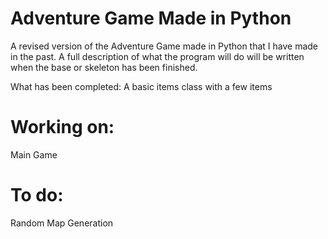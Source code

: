 # Adventure Game Made in Python
A revised version of the Adventure Game made in Python that I have made in the past. 
A full description of what the program will do will be written when the base or skeleton has been finished.

What has been completed:
A basic items class with a few items

# Working on:
Main Game


# To do:
Random Map Generation
